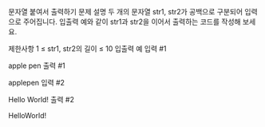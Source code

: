 문자열 붙여서 출력하기
문제 설명
두 개의 문자열 str1, str2가 공백으로 구분되어 입력으로 주어집니다.
입출력 예와 같이 str1과 str2을 이어서 출력하는 코드를 작성해 보세요.

제한사항
1 ≤ str1, str2의 길이 ≤ 10
입출력 예
입력 #1

apple pen
출력 #1

applepen
입력 #2

Hello World!
출력 #2

HelloWorld!